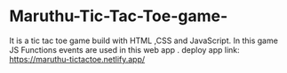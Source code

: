 # Maruthu-Tic-Tac-Toe-game-
It is a tic tac toe game build with HTML ,CSS and JavaScript. In this game JS Functions events are used in this web app . 
deploy app link: https://maruthu-tictactoe.netlify.app/
